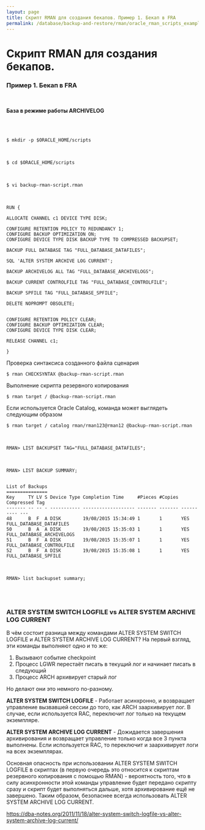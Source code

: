 ```yaml
---
layout: page
title: Скрипт RMAN для создания бекапов. Пример 1. Бекап в FRA
permalink: /database/backup-and-restore/rman/oracle_rman_scripts_example/example1/
---
```


# Скрипт RMAN для создания бекапов.

### Пример 1. Бекап в FRA

<br/>

**База в режиме работы ARCHIVELOG**

<br/>

<br/>

	$ mkdir -p $ORACLE_HOME/scripts

<br/>

	$ cd $ORACLE_HOME/scripts

<br/>

	$ vi backup-rman-script.rman


<br/>

	RUN {

	ALLOCATE CHANNEL c1 DEVICE TYPE DISK;

	CONFIGURE RETENTION POLICY TO REDUNDANCY 1;
	CONFIGURE BACKUP OPTIMIZATION ON;
	CONFIGURE DEVICE TYPE DISK BACKUP TYPE TO COMPRESSED BACKUPSET;

	BACKUP FULL DATABASE TAG "FULL_DATABASE_DATAFILES";

	SQL 'ALTER SYSTEM ARCHIVE LOG CURRENT';

	BACKUP ARCHIVELOG ALL TAG "FULL_DATABASE_ARCHIVELOGS";

	BACKUP CURRENT CONTROLFILE TAG "FULL_DATABASE_CONTROLFILE";

	BACKUP SPFILE TAG "FULL_DATABASE_SPFILE";

	DELETE NOPROMPT OBSOLETE;


	CONFIGURE RETENTION POLICY CLEAR;
	CONFIGURE BACKUP OPTIMIZATION CLEAR;
	CONFIGURE DEVICE TYPE DISK CLEAR;

	RELEASE CHANNEL c1;

	}

Проверка синтаксиса созданного файла сценария

	$ rman CHECKSYNTAX @backup-rman-script.rman

Выполнение скрипта резервного копирования

	$ rman target / @backup-rman-script.rman

Если используется Oracle Catalog, команда может выглядеть следующим образом

    $ rman target / catalog rman/rman123@rman12 @backup-rman-script.rman

<br/>

    RMAN> LIST BACKUPSET TAG="FULL_DATABASE_DATAFILES";

<br/>

    RMAN> LIST BACKUP SUMMARY;


    List of Backups
    ===============
    Key     TY LV S Device Type Completion Time     #Pieces #Copies Compressed Tag
    ------- -- -- - ----------- ------------------- ------- ------- ---------- ---
    48      B  F  A DISK        19/08/2015 15:34:49 1       1       YES        FULL_DATABASE_DATAFILES
    50      B  A  A DISK        19/08/2015 15:35:03 1       1       YES        FULL_DATABASE_ARCHIVELOGS
    51      B  F  A DISK        19/08/2015 15:35:07 1       1       YES        FULL_DATABASE_CONTROLFILE
    52      B  F  A DISK        19/08/2015 15:35:08 1       1       YES        FULL_DATABASE_SPFILE

<br/>

    RMAN> list backupset summary;


<br/>
<br/>


### ALTER SYSTEM SWITCH LOGFILE vs ALTER SYSTEM ARCHIVE LOG CURRENT

В чём состоит разница между командами ALTER SYSTEM SWITCH LOGFILE и ALTER SYSTEM ARCHIVE LOG CURRENT?
На первый взгляд, эти команды выполняют одно и то же:

1) Вызывают событие checkpoint  
2) Процесс LGWR перестаёт писать в текущий лог и начинает писать в следующий  
3) Процесс ARCH архивирует старый лог  

Но делают они это немного по-разному.

**ALTER SYSTEM SWITCH LOGFILE** -
Работает асинхронно, и возвращает управление вызвавшей сессии до того, как ARCH заархивирует лог. В случае, если используется RAC, переключит лог только на текущем экземпляре.

**ALTER SYSTEM ARCHIVE LOG CURRENT** -
Дожидается завершения архивирования и возвращает управление только когда все 3 пункта выполнены. Если используется RAC, то переключит и заархивирует логи на всех экземплярах.


Основная опасность при использовании ALTER SYSTEM SWITCH LOGFILE в скриптах (в первую очередь это относится к скриптам резервного копирования с помощью RMAN) - вероятность того, что в силу асинхронности этой команды управление будет передано скрипту сразу и скрипт будет выполняться дальше, хотя архивирование ещё не завершено. Таким образом, безопаснее всегда использовать ALTER SYSTEM ARCHIVE LOG CURRENT.


https://dba-notes.org/2011/11/18/alter-system-switch-logfile-vs-alter-system-archive-log-current/
